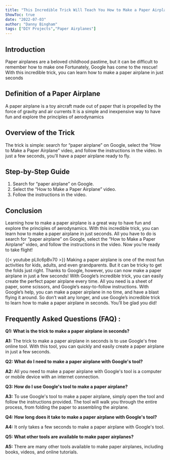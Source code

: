 ```yaml
---
title: "This Incredible Trick Will Teach You How to Make a Paper Airplane in Seconds - Thanks to Google!"
ShowToc: true 
date: "2022-07-03"
author: "Danny Bingham" 
tags: ["DIY Projects","Paper Airplanes"]
---
```

## Introduction
Paper airplanes are a beloved childhood pastime, but it can be difficult to remember how to make one Fortunately, Google has come to the rescue! With this incredible trick, you can learn how to make a paper airplane in just seconds

## Definition of a Paper Airplane
A paper airplane is a toy aircraft made out of paper that is propelled by the force of gravity and air currents It is a simple and inexpensive way to have fun and explore the principles of aerodynamics

## Overview of the Trick
The trick is simple: search for “paper airplane” on Google, select the “How to Make a Paper Airplane” video, and follow the instructions in the video. In just a few seconds, you’ll have a paper airplane ready to fly.

## Step-by-Step Guide

1. Search for “paper airplane” on Google.
2. Select the “How to Make a Paper Airplane” video.
3. Follow the instructions in the video.

## Conclusion
Learning how to make a paper airplane is a great way to have fun and explore the principles of aerodynamics. With this incredible trick, you can learn how to make a paper airplane in just seconds. All you have to do is search for “paper airplane” on Google, select the “How to Make a Paper Airplane” video, and follow the instructions in the video. Now you’re ready to take flight!

{{< youtube pLllc6pBv70 >}} 
Making a paper airplane is one of the most fun activities for kids, adults, and even grandparents. But it can be tricky to get the folds just right. Thanks to Google, however, you can now make a paper airplane in just a few seconds! With Google’s incredible trick, you can easily create the perfect paper airplane every time. All you need is a sheet of paper, some scissors, and Google’s easy-to-follow instructions. With Google’s help, you can make a paper airplane in no time, and have a blast flying it around. So don’t wait any longer, and use Google’s incredible trick to learn how to make a paper airplane in seconds. You’ll be glad you did!

## Frequently Asked Questions (FAQ) :
**Q1: What is the trick to make a paper airplane in seconds?**

**A1:** The trick to make a paper airplane in seconds is to use Google's free online tool. With this tool, you can quickly and easily create a paper airplane in just a few seconds. 

**Q2: What do I need to make a paper airplane with Google's tool?**

**A2:** All you need to make a paper airplane with Google's tool is a computer or mobile device with an internet connection. 

**Q3: How do I use Google's tool to make a paper airplane?**

**A3:** To use Google's tool to make a paper airplane, simply open the tool and follow the instructions provided. The tool will walk you through the entire process, from folding the paper to assembling the airplane. 

**Q4: How long does it take to make a paper airplane with Google's tool?**

**A4:** It only takes a few seconds to make a paper airplane with Google's tool. 

**Q5: What other tools are available to make paper airplanes?**

**A5:** There are many other tools available to make paper airplanes, including books, videos, and online tutorials.



